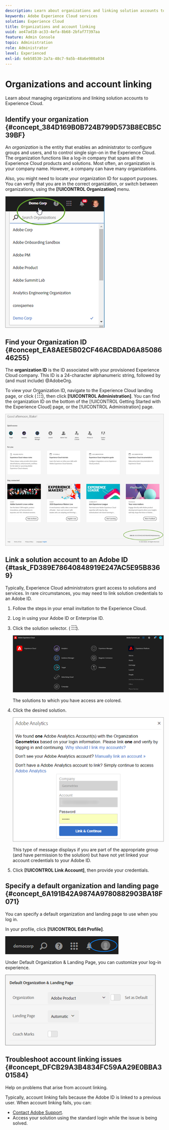 ```yaml
---
description: Learn about organizations and linking solution accounts to Experience Cloud.
keywords: Adobe Experience Cloud services
solution: Experience Cloud
title: Organizations and account linking 
uuid: ae47ad18-ac33-4efa-8b68-2bfaf77397aa
feature: Admin Console
topic: Administration
role: Administrator
level: Experienced
exl-id: 6eb58530-2a7a-48c7-9a5b-48a6e980a034
---
```

# Organizations and account linking

Learn about managing organizations and linking solution accounts to Experience Cloud.

## Identify your organization {#concept_384D169B0B724B799D573B8ECB5C39BF}

An *organization* is the entity that enables an administrator to configure groups and users, and to control single sign-on in the Experience Cloud. The organization functions like a log-in company that spans all the Experience Cloud products and solutions. Most often, an organization is your company name. However, a company can have many organizations. 

Also, you might need to locate your organization ID for support purposes. You can verify that you are in the correct organization, or switch between organizations, using the **[!UICONTROL Organization]** menu. 

![Step Result](assets/organization-switch.png) 

## Find your Organization ID {#concept_EA8AEE5B02CF46ACBDAD6A8508646255}

The **organization ID** is the ID associated with your provisioned Experience Cloud company. This ID is a 24-character alphanumeric string, followed by (and must include) @AdobeOrg.

To view your Organization ID, navigate to the Experience Cloud landing page, or click ( ![](assets/menu-icon.png)), then click **[!UICONTROL Administration]**. You can find the organization ID on the bottom of the [!UICONTROL Getting Started with the Experience Cloud] page, or the [!UICONTROL Administration] page.

![](assets/administration-page.png) 

## Link a solution account to an Adobe ID {#task_FD389E78640848919E247AC5E95B8369}

Typically, Experience Cloud administrators grant access to solutions and services. In rare circumstances, you may need to link solution credentials to an Adobe ID.

1. Follow the steps in your email invitation to the Experience Cloud.
1. Log in using your Adobe ID or Enterprise ID.
1. Click the solution selector. ( ![](assets/menu-icon.png)).

   ![](assets/solutions-active.png)

   The solutions to which you have access are colored.
1. Click the desired solution.

   ![](assets/analytics-link-accounts.png)

   This type of message displays if you are part of the appropriate group (and have permission to the solution) but have not yet linked your account credentials to your Adobe ID.
1. Click **[!UICONTROL Link Account]**, then provide your credentials.

## Specify a default organization and landing page {#concept_6A191B42A9874A9780882903BA18F071}

You can specify a default organization and landing page to use when you log in.

In your profile, click **[!UICONTROL Edit Profile]**.

![](assets/edit-profile.png)

Under Default Organization & Landing Page, you can customize your log-in experience.

![](assets/default-organization.png)

## Troubleshoot account linking issues {#concept_DFCB29A3B4834FC59AA29E0BBA301584}

Help on problems that arise from account linking.

Typically, account linking fails because the Adobe ID is linked to a previous user. When account linking fails, you can:

* [Contact Adobe Support](https://experienceleague.adobe.com/?support-solution=General#support).
* Access your solution using the standard login while the issue is being solved.
